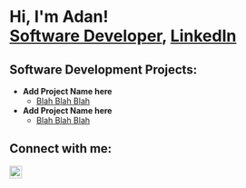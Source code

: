 <h1>Hi, I'm Adan! <br/><a href="https://github.com/adanrsantos">Software Developer</a>, <a href="https://www.linkedin.com/in/adan-santos-36a30824a/">LinkedIn</a></h1>

<h2>Software Development Projects:</h2>

- <b>Add Project Name here</b>
  - [Blah Blah Blah](https://github.com/adanrsantos)
- <b>Add Project Name here</b>
  - [Blah Blah Blah](https://github.com/adanrsantos)

<h2>Connect with me:</h2>

[<img align="left" alt="AdanSantos | LinkedIn" width="22px" src="https://cdn.jsdelivr.net/npm/simple-icons@v3/icons/linkedin.svg" />][linkedin]

[linkedin]: https://fontawesome.com/icons/linkedin?f=brands&s=solid

<!--
**joshmadakor1/joshmadakor1** is a ✨ _special_ ✨ repository because its `README.md` (this file) appears on your GitHub profile.

Here are some ideas to get you started:

- 🔭 I’m currently working on ...
- 🌱 I’m currently learning ...
- 👯 I’m looking to collaborate on ...
- 🤔 I’m looking for help with ...
- 💬 Ask me about ...
- 📫 How to reach me: ...
- 😄 Pronouns: ...
- ⚡ Fun fact: ...
-->
